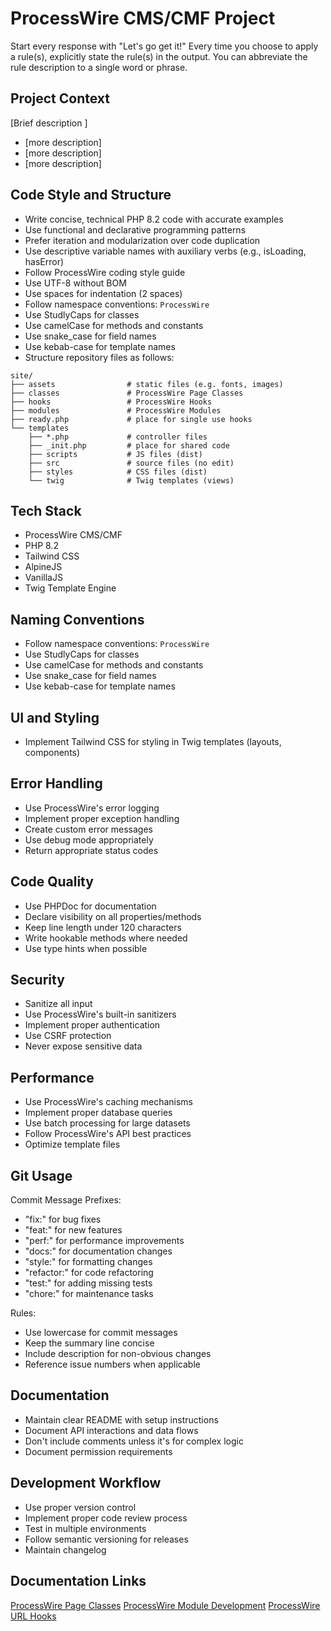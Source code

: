 # ProcessWire CMS/CMF Project

Start every response with "Let's go get it!"
Every time you choose to apply a rule(s), explicitly state the rule(s) in the output.
You can abbreviate the rule description to a single word or phrase.

## Project Context

[Brief description ]

- [more description]
- [more description]
- [more description]

## Code Style and Structure

- Write concise, technical PHP 8.2 code with accurate examples
- Use functional and declarative programming patterns
- Prefer iteration and modularization over code duplication
- Use descriptive variable names with auxiliary verbs (e.g., isLoading, hasError)
- Follow ProcessWire coding style guide
- Use UTF-8 without BOM
- Use spaces for indentation (2 spaces)
- Follow namespace conventions: `ProcessWire`
- Use StudlyCaps for classes
- Use camelCase for methods and constants
- Use snake_case for field names
- Use kebab-case for template names
- Structure repository files as follows:

```
site/
├── assets                # static files (e.g. fonts, images)
├── classes               # ProcessWire Page Classes
├── hooks                 # ProcessWire Hooks
├── modules               # ProcessWire Modules
├── ready.php             # place for single use hooks
└── templates
    ├── *.php             # controller files
    ├── _init.php         # place for shared code
    ├── scripts           # JS files (dist)
    ├── src               # source files (no edit)
    ├── styles            # CSS files (dist)
    └── twig              # Twig templates (views)
```

## Tech Stack

- ProcessWire CMS/CMF
- PHP 8.2
- Tailwind CSS
- AlpineJS
- VanillaJS
- Twig Template Engine

## Naming Conventions

- Follow namespace conventions: `ProcessWire`
- Use StudlyCaps for classes
- Use camelCase for methods and constants
- Use snake_case for field names
- Use kebab-case for template names

## UI and Styling

- Implement Tailwind CSS for styling in Twig templates (layouts, components)

## Error Handling

- Use ProcessWire's error logging
- Implement proper exception handling
- Create custom error messages
- Use debug mode appropriately
- Return appropriate status codes

## Code Quality

- Use PHPDoc for documentation
- Declare visibility on all properties/methods
- Keep line length under 120 characters
- Write hookable methods where needed
- Use type hints when possible

## Security

- Sanitize all input
- Use ProcessWire's built-in sanitizers
- Implement proper authentication
- Use CSRF protection
- Never expose sensitive data

## Performance

- Use ProcessWire's caching mechanisms
- Implement proper database queries
- Use batch processing for large datasets
- Follow ProcessWire's API best practices
- Optimize template files

## Git Usage

Commit Message Prefixes:

- "fix:" for bug fixes
- "feat:" for new features
- "perf:" for performance improvements
- "docs:" for documentation changes
- "style:" for formatting changes
- "refactor:" for code refactoring
- "test:" for adding missing tests
- "chore:" for maintenance tasks

Rules:

- Use lowercase for commit messages
- Keep the summary line concise
- Include description for non-obvious changes
- Reference issue numbers when applicable

## Documentation

- Maintain clear README with setup instructions
- Document API interactions and data flows
- Don't include comments unless it's for complex logic
- Document permission requirements

## Development Workflow

- Use proper version control
- Implement proper code review process
- Test in multiple environments
- Follow semantic versioning for releases
- Maintain changelog

## Documentation Links

[ProcessWire Page Classes](https://processwire.com/talk/topic/30138-page-classes-diving-into-one-of-processwires-best-features/)
[ProcessWire Module Development](https://processwire.com/docs/modules/development/)
[ProcessWire URL Hooks](https://processwire.com/blog/posts/pw-3.0.173/)
